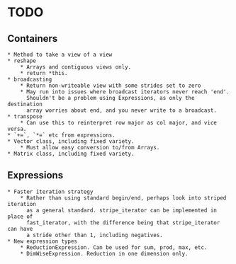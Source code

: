 # TODO

## Containers
    
    * Method to take a view of a view
    * reshape
        * Arrays and contiguous views only.
        * return *this.
    * broadcasting
        * Return non-writeable view with some strides set to zero
        * May run into issues where broadcast iterators never reach 'end'.
          Shouldn't be a problem using Expressions, as only the destination
          array worries about end, and you never write to a broadcast.
    * transpose
        * Can use this to reinterpret row major as col major, and vice versa.
    * `+=`, `*=` etc from expressions.
    * Vector class, including fixed variety.
        * Must allow easy conversion to/from Arrays.
    * Matrix class, including fixed variety.

## Expressions

    * Faster iteration strategy
        * Rather than using standard begin/end, perhaps look into striped iteration
          as a general standard. stripe_iterator can be implemented in place of
          fast_iterator, with the difference being that stripe_iterator can have
          a stride other than 1, including negatives.
    * New expression types
        * ReductionExpression. Can be used for sum, prod, max, etc.
        * DimWiseExpression. Reduction in one dimension only.
